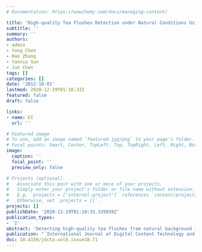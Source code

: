 ```yaml
---
# Documentation: https://wowchemy.com/docs/managing-content/

title: 'High-quality Tea Flushes Detection under Natural Conditions Using Computer Vision'
subtitle: ''
summary: ''
authors:
- admin
- Yong Chen
- Hao Zhang
- Yanxia Sun
- Jun Chen
tags: []
categories: []
date: '2012-10-01'
lastmod: 2020-12-29T01:18:33Z
featured: false
draft: false

links:
- name: EI
  url: ''

# Featured image
# To use, add an image named `featured.jpg/png` to your page's folder.
# Focal points: Smart, Center, TopLeft, Top, TopRight, Left, Right, BottomLeft, Bottom, BottomRight.
image:
  caption: ''
  focal_point: ''
  preview_only: false

# Projects (optional).
#   Associate this post with one or more of your projects.
#   Simply enter your project's folder or file name without extension.
#   E.g. `projects = ["internal-project"]` references `content/project/deep-learning/index.md`.
#   Otherwise, set `projects = []`.
projects: []
publishDate: '2020-12-29T01:18:33.339938Z'
publication_types:
- '2'
abstract: 'Detecting high-quality tea flushes from natural background is an crucial step towards a selective tea-picking robot. A tea flushes identification system was developed as a means of guidance for a robotic manipulator in the picking of high-quality tea. Several color indices, including cyan and magenta color difference in CMY color space, channels B, Q, i3 and Yb in LAB, YIQ, i1i2i3 and ARgYb color spaces, were studied and tested. Grey level image was transformed into binary image using Otsu method and then area filter was employed to eliminate small noise regions. Experimental results indicated that these color features were particularly effective for tea flushes recognition. The proposed methods could be used in future tea-picking robot vision system.'
publication: "`International Journal of Digital Content Technology and its Applications`"
doi: 10.4156/jdcta.vol6.issue18.71
---
```

